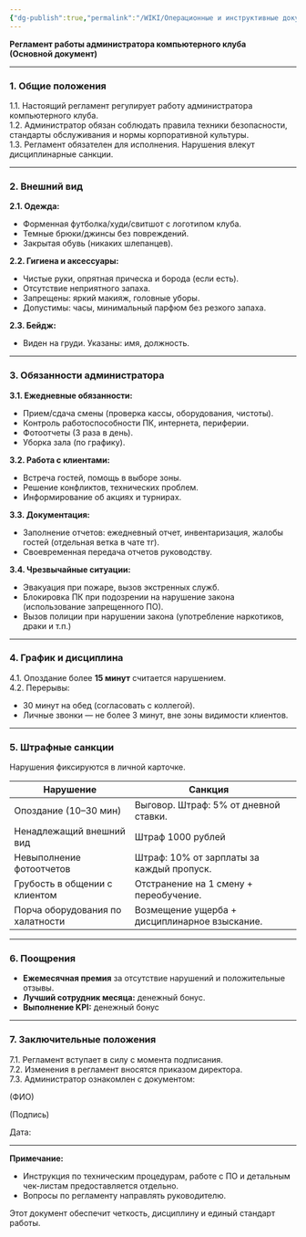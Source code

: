 ```yaml
---
{"dg-publish":true,"permalink":"/WIKI/Операционные и инструктивные документы/Администраторский справочник/Документы/Администратор Регламент ?/"}
---
```



**Регламент работы администратора компьютерного клуба**  
**(Основной документ)**  

---

### **1. Общие положения**  
1.1. Настоящий регламент регулирует работу администратора компьютерного клуба.  
1.2. Администратор обязан соблюдать правила техники безопасности, стандарты обслуживания и нормы корпоративной культуры.  
1.3. Регламент обязателен для исполнения. Нарушения влекут дисциплинарные санкции.  

---

### **2. Внешний вид**  
**2.1. Одежда:**  
- Форменная футболка/худи/свитшот с логотипом клуба.  
- Темные брюки/джинсы без повреждений.  
- Закрытая обувь (никаких шлепанцев).  

**2.2. Гигиена и аксессуары:**  
- Чистые руки, опрятная прическа и борода (если есть).
- Отсутствие неприятного запаха.
- Запрещены: яркий макияж, головные уборы.  
- Допустимы: часы, минимальный парфюм без резкого запаха.  

**2.3. Бейдж:**  
- Виден на груди. Указаны: имя, должность.  

---

### **3. Обязанности администратора**  
**3.1. Ежедневные обязанности:**  
- Прием/сдача смены (проверка кассы, оборудования, чистоты).  
- Контроль работоспособности ПК, интернета, периферии.  
- Фотоотчеты (3 раза в день).  
- Уборка зала (по графику).  

**3.2. Работа с клиентами:**  
- Встреча гостей, помощь в выборе зоны.  
- Решение конфликтов, технических проблем.  
- Информирование об акциях и турнирах.  

**3.3. Документация:**  
- Заполнение отчетов: ежедневный отчет, инвентаризация, жалобы гостей (отдельная ветка в чате тг).  
- Своевременная передача отчетов руководству.  

**3.4. Чрезвычайные ситуации:**  
- Эвакуация при пожаре, вызов экстренных служб.  
- Блокировка ПК при подозрении на нарушение закона (использование запрещенного ПО).
- Вызов полиции при нарушении закона (употребление наркотиков, драки и т.п.)

---

### **4. График и дисциплина**  
4.1. Опоздание более **15 минут** считается нарушением.  
4.2. Перерывы:  
- 30 минут на обед (согласовать с коллегой).  
- Личные звонки — не более 3 минут, вне зоны видимости клиентов.  

---

### **5. Штрафные санкции**  
Нарушения фиксируются в личной карточке.  

| **Нарушение**                    | **Санкция**                                   |     |
| -------------------------------- | --------------------------------------------- | --- |
| Опоздание (10–30 мин)            | Выговор. Штраф: 5% от дневной ставки.         |     |
| Ненадлежащий внешний вид         | Штраф 1000 рублей                             |     |
| Невыполнение фотоотчетов         | Штраф: 10% от зарплаты за каждый пропуск.     |     |
| Грубость в общении с клиентом    | Отстранение на 1 смену + переобучение.        |     |
| Порча оборудования по халатности | Возмещение ущерба + дисциплинарное взыскание. |     |

---

### **6. Поощрения**  
- **Ежемесячная премия** за отсутствие нарушений и положительные отзывы.  
- **Лучший сотрудник месяца:**  денежный бонус.
- **Выполнение KPI:** денежный бонус

---

### **7. Заключительные положения**  
7.1. Регламент вступает в силу с момента подписания.  
7.2. Изменения в регламент вносятся приказом директора.  
7.3. Администратор ознакомлен с документом:  

(ФИО)  

(Подпись)

Дата: 

---

**Примечание:**  
- Инструкция по техническим процедурам, работе с ПО и детальным чек-листам предоставляется отдельно.  
- Вопросы по регламенту направлять руководителю.  

Этот документ обеспечит четкость, дисциплину и единый стандарт работы.